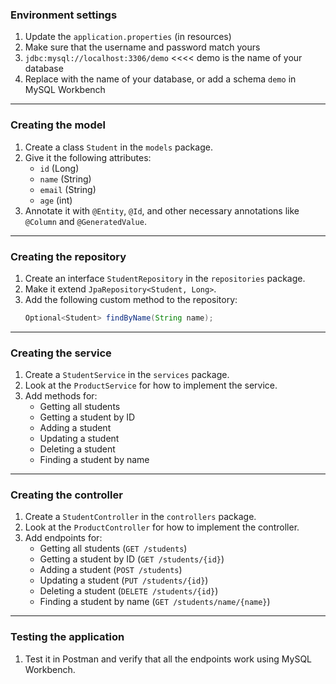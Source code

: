 ### Environment settings

1. Update the `application.properties` (in resources)
2. Make sure that the username and password match yours
3. `jdbc:mysql://localhost:3306/demo` <<<< demo is the name of your database
4. Replace with the name of your database, or add a schema `demo` in MySQL Workbench

---

### Creating the model

1. Create a class `Student` in the `models` package.
2. Give it the following attributes:
    - `id` (Long)
    - `name` (String)
    - `email` (String)
    - `age` (int)
3. Annotate it with `@Entity`, `@Id`, and other necessary annotations like `@Column` and `@GeneratedValue`.

---

### Creating the repository

1. Create an interface `StudentRepository` in the `repositories` package.
2. Make it extend `JpaRepository<Student, Long>`.
3. Add the following custom method to the repository:
   ```java
   Optional<Student> findByName(String name);
   ```

---

### Creating the service

1. Create a `StudentService` in the `services` package.
2. Look at the `ProductService` for how to implement the service.
3. Add methods for:
    - Getting all students
    - Getting a student by ID
    - Adding a student
    - Updating a student
    - Deleting a student
    - Finding a student by name

---

### Creating the controller

1. Create a `StudentController` in the `controllers` package.
2. Look at the `ProductController` for how to implement the controller.
3. Add endpoints for:
    - Getting all students (`GET /students`)
    - Getting a student by ID (`GET /students/{id}`)
    - Adding a student (`POST /students`)
    - Updating a student (`PUT /students/{id}`)
    - Deleting a student (`DELETE /students/{id}`)
    - Finding a student by name (`GET /students/name/{name}`)

---

### Testing the application

1. Test it in Postman and verify that all the endpoints work using MySQL Workbench.
